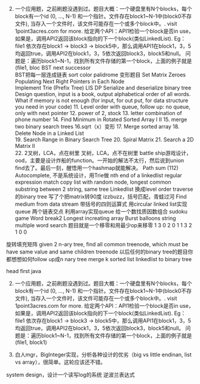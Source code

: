 2. 一个应用题，之前刷题没遇到过。题目大概：一个硬盘里有N个blocks，每个block有一个id (0, ..., N-1) 和一个指针。文件存在block1~N-1中(block0不存文件), 当存入一个文件时，该文件可能存在一个或多个block中。. visit 1point3acres.com for more.
给定两个API：API1检验一个block是否in use，如果是，调用API2返回该block指向的下一个block(类似LinkedList).  Eg：file1 依次存在block1 -> block3 -> block5中，那么调用API1在block1，3，5均返回true，调用API2在block1，3，5依次返回block3，block5和null。
问题是：遍历block1~N-1，找到所有文件存储的第一个block，上面的例子就是(file1, bloc
BST  next successor   
BST把每一层连成链表
sort color
palidrome 变形题目
Set Matrix Zeroes
Populating Next Right Pointers in Each Node  
Implement Trie (Prefix Tree)
LIS DP
Serialize and deserialize binary tree
Design question, input is a book, output alphabetical order of all words.
What if memory is not enough (for input, for out put, for data structure you need in your code)
    11. Level order with queue, follow up: no queue, only with next pointer
    12. power of 2, stock
    13. letter combination of phone number
    14. Find Minimum in Rotated Sorted Array I II
   15. merge two binary search trees
   16.sqrt（x）变形
   17. Merge sorted array
   18. Delete Node in a Linked List  
   19. Search Range in Binary Search Tree
   20. Spiral Matrix
   21. Search a 2D Matrix II  
   22. 2叉树，LCA，点在树里   叉树，LCA，点不在树里
battle ship游戏设计，ood，主要是设计炸船的function。一开始的解法不太行，然后说到union find去了。最后一刻，醒悟用一个hashmap就能解决。
Path sum (112)
Autocomplete, 不是系统设计，用Trie做
nth end of a linkedlist
regular expression match
copy list with random node,
longest common substring between 2 string,
same tree
Linkedlist 换成level order traverse的binary tree
写了个把matrix转90度
izzbuzz，括号匹配，青蛙过河
Find medium from data stream
带括号的四则运算式
用circular linked list实现queue
两个链表交点
利用array实现queue
给一个数找质因数组合
sudoku game
Word break2
Longest increating array
Burst balloons
string multiple
word search
题目就是一个移零和用最少op来移零
1 3 0 2 0 1
1 3 2 1 0 0

旋转填充矩阵
given 2 n-ary tree, find all common treenode, which must be have same value and same children treenode  以后任何的binary tree的题目你都想想如何follow up成n nary tree
merge k sorted list
linkedlist to binary tree





head first java

2. 一个应用题，之前刷题没遇到过。题目大概：一个硬盘里有N个blocks，每个block有一个id (0, ..., N-1) 和一个指针。文件存在block1~N-1中(block0不存文件), 当存入一个文件时，该文件可能存在一个或多个block中。. visit 1point3acres.com for more.
给定两个API：API1检验一个block是否in use，如果是，调用API2返回该block指向的下一个block(类似LinkedList).  Eg：file1 依次存在block1 -> block3 -> block5中，那么调用API1在block1，3，5均返回true，调用API2在block1，3，5依次返回block3，block5和null。
问题是：遍历block1~N-1，找到所有文件存储的第一个block，上面的例子就是(file1, block1)

1. 白人mgr，BigInteger实现，分析各种设计的优劣（big vs little endinan, list vs array），很简单。这轮应该还不错。

system design，设计一个读写log的系统
逆波兰表达式